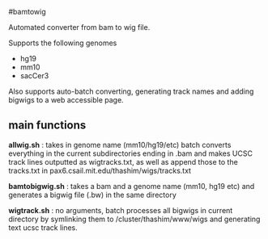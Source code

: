 #bamtowig

Automated converter from bam to wig file. 

Supports the following genomes
 - hg19
 - mm10
 - sacCer3

Also supports auto-batch converting, generating track names and adding bigwigs to a web accessible page.

## main functions

**allwig.sh** : takes in genome name (mm10/hg19/etc) batch converts everything in the current subdirectories ending in .bam and makes UCSC track lines outputted as wigtracks.txt, as well as append those to the tracks.txt in pax6.csail.mit.edu/thashim/wigs/tracks.txt

**bamtobigwig.sh** : takes a bam and a genome name (mm10, hg19 etc) and generates a bigwig file (.bw) in the same directory

**wigtrack.sh** : no arguments, batch processes all bigwigs in current directory by symlinking them to /cluster/thashim/www/wigs and generating text ucsc track lines.
